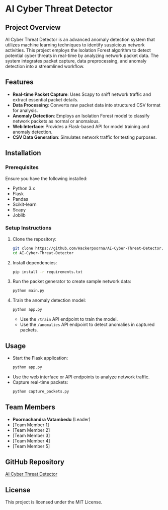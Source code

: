 
# AI Cyber Threat Detector

## Project Overview
AI Cyber Threat Detector is an advanced anomaly detection system that utilizes machine learning techniques to identify suspicious network activities. This project employs the Isolation Forest algorithm to detect potential cyber threats in real-time by analyzing network packet data. The system integrates packet capture, data preprocessing, and anomaly detection into a streamlined workflow.

## Features
- **Real-time Packet Capture**: Uses Scapy to sniff network traffic and extract essential packet details.
- **Data Processing**: Converts raw packet data into structured CSV format for analysis.
- **Anomaly Detection**: Employs an Isolation Forest model to classify network packets as normal or anomalous.
- **Web Interface**: Provides a Flask-based API for model training and anomaly detection.
- **CSV Data Generation**: Simulates network traffic for testing purposes.

## Installation
### Prerequisites
Ensure you have the following installed:
- Python 3.x
- Flask
- Pandas
- Scikit-learn
- Scapy
- Joblib

### Setup Instructions
1. Clone the repository:
   ```bash
   git clone https://github.com/Hackerpoorna/AI-Cyber-Threat-Detector.git
   cd AI-Cyber-Threat-Detector
   ```
2. Install dependencies:
   ```bash
   pip install -r requirements.txt
   ```
3. Run the packet generator to create sample network data:
   ```bash
   python main.py
   ```
4. Train the anomaly detection model:
   ```bash
   python app.py
   ```
   - Use the `/train` API endpoint to train the model.
   - Use the `/anomalies` API endpoint to detect anomalies in captured packets.

## Usage
- Start the Flask application:
  ```bash
  python app.py
  ```
- Use the web interface or API endpoints to analyze network traffic.
- Capture real-time packets:
  ```bash
  python capture_packets.py
  ```

## Team Members
- **Poornachandra Vatambedu** (Leader)
- [Team Member 1]
- [Team Member 2]
- [Team Member 3]
- [Team Member 4]
- [Team Member 5]

## GitHub Repository
[AI Cyber Threat Detector](https://github.com/Hackerpoorna/AI-Cyber-Threat-Detector)

## License
This project is licensed under the MIT License.

